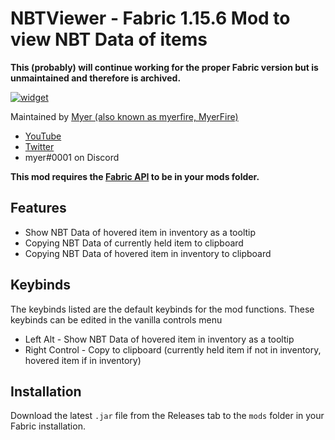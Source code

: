 # NBTViewer - Fabric 1.15.6 Mod to view NBT Data of items

**This (probably) will continue working for the proper Fabric version but is unmaintained and therefore is archived.**

[![widget](https://inv.wtf/widget/myerfire)](https://myer.wtf/discord)

Maintained by [Myer (also known as myerfire, MyerFire)](https://github.com/myerfire)

- [YouTube](https://myer.wtf/youtube)
- [Twitter](https://myer.wtf/twitter)
- myer#0001 on Discord

**This mod requires the [Fabric API](https://www.curseforge.com/minecraft/mc-mods/fabric-api) to be in your mods folder.**

## Features

- Show NBT Data of hovered item in inventory as a tooltip
- Copying NBT Data of currently held item to clipboard
- Copying NBT Data of hovered item in inventory to clipboard

## Keybinds
The keybinds listed are the default keybinds for the mod functions. These keybinds can be edited in the vanilla controls menu
- Left Alt - Show NBT Data of hovered item in inventory as a tooltip
- Right Control - Copy to clipboard (currently held item if not in inventory, hovered item if in inventory)


## Installation

Download the latest `.jar` file from the Releases tab to the `mods` folder in your Fabric installation.
